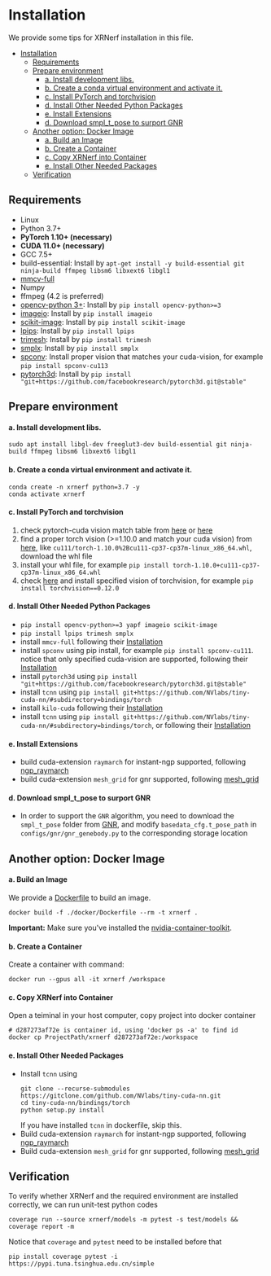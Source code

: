 # Installation

We provide some tips for XRNerf installation in this file.

<!-- TOC -->

- [Installation](#installation)
  - [Requirements](#requirements)
  - [Prepare environment](#prepare-environment)
      - [a. Install development libs.](#a-install-development-libs)
      - [b. Create a conda virtual environment and activate it.](#b-create-a-conda-virtual-environment-and-activate-it)
      - [c. Install PyTorch and torchvision](#c-install-pytorch-and-torchvision)
      - [d. Install Other Needed Python Packages](#d-install-other-needed-python-packages)
      - [e. Install Extensions](#e-install-extensions)
      - [d. Download smpl_t_pose to surport GNR](#d-download-smpl_t_pose-to-surport-gnr)
  - [Another option: Docker Image](#another-option-docker-image)
      - [a. Build an Image](#a-build-an-image)
      - [b. Create a Container](#b-create-a-container)
      - [c. Copy XRNerf into Container](#c-copy-xrnerf-into-container)
      - [e. Install Other Needed Packages](#e-install-other-needed-packages)
  - [Verification](#verification)

<!-- TOC -->

## Requirements

- Linux
- Python 3.7+
- **PyTorch 1.10+ (necessary)** 
- **CUDA 11.0+ (necessary)** 
- GCC 7.5+
- build-essential: Install by `apt-get install -y build-essential git ninja-build ffmpeg libsm6 libxext6 libgl1`
- [mmcv-full](https://github.com/open-mmlab/mmcv)
- Numpy
- ffmpeg (4.2 is preferred)
- [opencv-python 3+](https://github.com/dmlc/decord): Install by `pip install opencv-python>=3`
- [imageio](https://github.com/dmlc/decord): Install by `pip install imageio`
- [scikit-image](https://github.com/dmlc/decord): Install by `pip install scikit-image`
- [lpips](https://github.com/richzhang/PerceptualSimilarity): Install by `pip install lpips`
- [trimesh](https://github.com/mikedh/trimesh): Install by `pip install trimesh`
- [smplx](https://github.com/vchoutas/smplx): Install by `pip install smplx`
- [spconv](https://github.com/dmlc/decord): Install proper vision that matches your cuda-vision, for example `pip install spconv-cu113`
- [pytorch3d](https://github.com/dmlc/decord): Install by `pip install "git+https://github.com/facebookresearch/pytorch3d.git@stable"`



## Prepare environment

#### a. Install development libs.

```shell
sudo apt install libgl-dev freeglut3-dev build-essential git ninja-build ffmpeg libsm6 libxext6 libgl1
```

#### b. Create a conda virtual environment and activate it.

```shell
conda create -n xrnerf python=3.7 -y
conda activate xrnerf
```

#### c. Install PyTorch and torchvision

1. check pytorch-cuda vision match table from [here](https://pytorch.org/get-started/previous-versions/) or [here](https://blog.csdn.net/weixin_42069606/article/details/105198845)
2. find a proper torch vision (>=1.10.0 and match your cuda vision) from [here](https://download.pytorch.org/whl/torch_stable.html), like ```cu111/torch-1.10.0%2Bcu111-cp37-cp37m-linux_x86_64.whl```, download the whl file
3. install your whl file, for example ```pip install torch-1.10.0+cu111-cp37-cp37m-linux_x86_64.whl```
4. check [here](https://pypi.org/project/torchvision/) and install specified vision of torchvision, for example ```pip install torchvision==0.12.0```

#### d. Install Other Needed Python Packages
* ```pip install opencv-python>=3 yapf imageio scikit-image```
* ```pip install lpips trimesh smplx```
* install ```mmcv-full``` following their [Installation](https://mmcv.readthedocs.io/en/latest/get_started/installation.html)
* install ```spconv``` using pip install, for example ```pip install spconv-cu111```. notice that only specified cuda-vision are supported, following their [Installation](https://github.com/traveller59/spconv)
* install ```pytorch3d``` using ```pip install "git+https://github.com/facebookresearch/pytorch3d.git@stable"```
* install ```tcnn``` using ```pip install git+https://github.com/NVlabs/tiny-cuda-nn/#subdirectory=bindings/torch```
* install ```kilo-cuda``` following their [Installation](https://github.com/creiser/kilonerf#option-b-build-cuda-extension-yourself)
* install ```tcnn``` using ```pip install git+https://github.com/NVlabs/tiny-cuda-nn/#subdirectory=bindings/torch```, or following their [Installation](https://github.com/NVlabs/tiny-cuda-nn#pytorch-extension)

#### e. Install Extensions
* build cuda-extension ```raymarch``` for instant-ngp supported, following [ngp_raymarch](../../extensions/ngp_raymarch/README.md)
* build cuda-extension ```mesh_grid``` for gnr supported, following [mesh_grid](../../extensions/mesh_grid/README.md)

#### d. Download smpl_t_pose to surport GNR
* In order to support the ```GNR``` algorithm, you need to download the ```smpl_t_pose``` folder from [GNR](https://github.com/generalizable-neural-performer/gnr), and modify ```basedata_cfg.t_pose_path``` in ```configs/gnr/gnr_genebody.py``` to the corresponding storage location

## Another option: Docker Image

#### a. Build an Image

  We provide a [Dockerfile](../../docker/Dockerfile) to build an image.

  ```shell
  docker build -f ./docker/Dockerfile --rm -t xrnerf .
  ```

  **Important:** Make sure you've installed the [nvidia-container-toolkit](https://docs.nvidia.com/datacenter/cloud-native/container-toolkit/install-guide.html#docker).

#### b. Create a Container

  Create a container with command:
  ```shell
  docker run --gpus all -it xrnerf /workspace
  ```

#### c. Copy XRNerf into Container

  Open a teiminal in your host computer, copy project into docker container
  ```shell
  # d287273af72e is container id, using 'docker ps -a' to find id
  docker cp ProjectPath/xrnerf d287273af72e:/workspace
  ```

#### e. Install Other Needed Packages 

* Install ```tcnn``` using 
    ```shell
    git clone --recurse-submodules https://gitclone.com/github.com/NVlabs/tiny-cuda-nn.git
    cd tiny-cuda-nn/bindings/torch
    python setup.py install
    ```
  If you have installed ```tcnn``` in dockerfile, skip this.
* Build cuda-extension ```raymarch``` for instant-ngp supported, following [ngp_raymarch](../../extensions/ngp_raymarch/README.md)
* Build cuda-extension ```mesh_grid``` for gnr supported, following [mesh_grid](../../extensions/mesh_grid/README.md)


## Verification

To verify whether XRNerf and the required environment are installed correctly, we can run unit-test python codes

```shell
coverage run --source xrnerf/models -m pytest -s test/models && coverage report -m
```

Notice that ```coverage``` and ```pytest``` need to be installed before that
```
pip install coverage pytest -i https://pypi.tuna.tsinghua.edu.cn/simple
```


